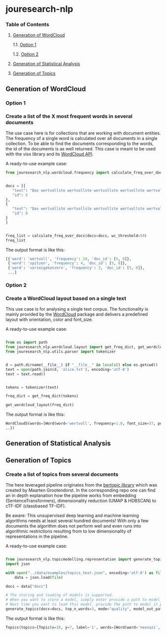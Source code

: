 # jouresearch-nlp

### Table of Contents

1. [Generation of WordCloud](#generation-of-wordcloud)

   1.1. [Option 1](#option-1)

   1.2. [Option 2](#option-2)

2. [Generation of Statistical Analysis](#)

3. [Generation of Topics](#)

## Generation of WordCloud

### Option 1

### Create a list of the X most frequent words in several documents

The use case here is for collections that are working with document entities. The frequency of a single word is calculated over all documents in a single collection. To be able to find the documents corresponding to the words, the id of the documents is as well returned. This case is meant to be used with the visx library and its [WordCloud API](https://airbnb.io/visx/docs/wordcloud).

A ready-to-use example case:

```python
from jouresearch_nlp.wordcloud.frequency import calculate_freq_over_docs


docs = [{
   "text": "Das wertvollste wertvollste wertvollste wertvollste wertvollste wertvollste wertvollste wertvollste wertvollste wertvollste wertvollste wertvollste Unternehmen des Landes hat sich auf Kosten von Wettbewerbern an die Weltspitze getrickst, womöglich mit unsauberen Mitteln. Das zeigen interne Dokumente, die dem SPIEGEL vorliegen. Sie belasten den Vorzeigekonzern und seine Spitze.",
   "id": 5
},
{
   "text": "Das wertvollste wertvollste wertvollste wertvollste wertvollste wertvollste wertvollste wertvollste wertvollste wertvollste wertvollste wertvollste Unternehmen des Landes hat sich auf Kosten von Wettbewerbern an die Weltspitze getrickst, womöglich mit unsauberen Mitteln. Das zeigen interne Dokumente, die dem vorliegen. Sie belasten den Vorzeigekonzern Vorzeigekonzern und seine Spitze Spitze Spitze.",
   "id": 8
}
]


freq_list = calculate_freq_over_docs(docs=docs, wc_threshold=50)
freq_list
```

The output format is like this:

```python
[{'word': 'wertvoll', 'frequency': 24, 'doc_id': [5, 8]},
 {'word': 'spitzen', 'frequency': 4, 'doc_id': [5, 8]},
 {'word': 'vorzeigekonzern', 'frequency': 3, 'doc_id': [5, 8]},
 ...]
```

### Option 2

### Create a WordCloud layout based on a single text

This use case is for analysing a single text corpus. The functionality is mainly provided by the [WordCloud](https://amueller.github.io/word_cloud/) package and delivers a predefined layout with orientation, color and font_size.

A ready-to-use example case:

```python

from os import path
from jouresearch_nlp.wordcloud.layout import get_freq_dict, get_wordcloud_layout
from jouresearch_nlp.utils.parser import tokenizer


d = path.dirname(__file__) if "__file__" in locals() else os.getcwd()
text = open(path.join(d, 'alice.txt'), encoding='utf-8')
text = text.read()


tokens = tokenizer(text)

freq_dict = get_freq_dict(tokens)

get_wordcloud_layout(freq_dict)

```

The output format is like this:

```python
WordCloudS(words=[Word(word='wertvoll', frequency=1.0, font_size=57, position=(116, 59), orientation=None, color='rgb(69, 55, 129)'), Word(word='unternehmen', frequency=0.08333333333333333, font_size=31, position=(69, 153), orientation=None, color='rgb(71, 16, 99)'), Word(word='land', frequency=0.08333333333333333, font_size=31, position=(20, 28), orientation=2, color='rgb(70, 48, 126)'), Word(word='kosten', frequency=0.08333333333333333, font_size=31, position=(7, 186), orientation=None, color='rgb(36, 135, 142)'),
..])
```

## Generation of Statistical Analysis

## Generation of Topics

### Create a list of topics from several documents

The here leveraged pipeline originates from the [bertopic library](https://github.com/MaartenGr/BERTopic) which was created by Maarten Grootendorst. In the corresponding repo one can find an in depth explanation how the pipeline works from embedding (SentenceTransformers), dimensionality reduction (UMAP & HDBSCAN) to cTF-IDF (classbased TF-IDF).

Be aware:
This unsupervised deep learning and machine learning algorithms needs at least several hundred documents! With only a few documents the algorithm does not perform well and even runs into algorithmic restrictions resulting from to low dimensionality of representations in the pipeline.

A ready-to-use example case:

```python

from jouresearch_nlp.topicmodelling.representation import generate_topics
import json

with open("../data/examples/topics_text.json", encoding='utf-8') as file:
    data = json.load(file)

docs = data["docs"]

# The storing and loading of models is supported.
# When you want to store a model, simply enter provide a path to model_out_path.
# Next time you want to load this model, provide the path to model_in_path
generate_topics(docs=docs, top_n_words=3, mode="quality", model_out_path="../models/test_model")


```

The output format is like this:

```python
Topics(topics=[Topic(x=18, y=7, label='1', words=[Word(word='neonazi', freq=0.10955415847306577), Word(word='brian', freq=0.08103294244291005), Word(word='matthias', freq=0.08103294244291005)], size=23), Topic(x=17, y=8, label='2', words=[Word(word='engsten', freq=0.26366323573590456), Word(word='kanzlerin', freq=0.26366323573590456), Word(word='zählt', freq=0.26366323573590456)], size=13), Topic(x=20, y=8, label='3', words=[Word(word='ups', freq=0.20604530236551916), Word(word='', freq=1e-05), Word(word='gedrückt', freq=0.12056395822111875)], size=12), Topic(x=17, y=9, label='4', words=[Word(word='novelle', freq=0.08116936153793179), Word(word='ampel', freq=0.08116936153793179), Word(word='einrichtungen', freq=0.08116936153793179)], size=12)])
```
